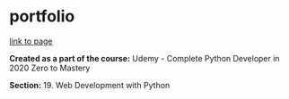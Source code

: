 ﻿# portfolio

[link to page](http://memenchu.pythonanywhere.com/)

**Created as a part of the course:**
Udemy - Complete Python Developer in 2020 Zero to Mastery

**Section:**
19. Web Development with Python
